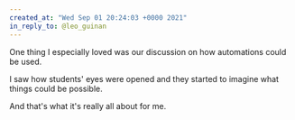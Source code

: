 ```yaml
---
created_at: "Wed Sep 01 20:24:03 +0000 2021"
in_reply_to: @leo_guinan
---
```


One thing I especially loved was our discussion on how automations could be used. 

I saw how students' eyes were opened and they started to imagine what things could be possible.

And that's what it's really all about for me.